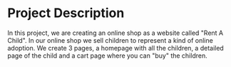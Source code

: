 # Project Description
In this project, we are creating an online shop as a website called "Rent A Child". In our online shop we sell children to represent a kind of online adoption. We create 3 pages, a homepage with all the children, a detailed page of the child and a cart page where you can "buy" the children.
